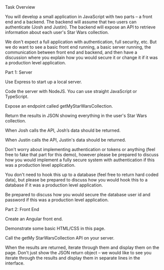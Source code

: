 Task Overview

You will develop a small application in JavaScript with two parts – a front end and a backend.  The backend will assume that two users can authenticate (Josh and Justin).  The backend will expose an API to retrieve information about each user's Star Wars collection.

We don't expect a full application with authentication, full security, etc.  But we do want to see a basic front end running, a basic server running, the communication between front end and backend, and then have a discussion where you explain how you would secure it or change it if it was a production level application.

Part 1: Server

Use Express to start up a local server.

Code the server with NodeJS.  You can use straight JavaScript or TypeScript.

Expose an endpoint called getMyStarWarsCollection.

Return the results in JSON showing everything in the user's Star Wars collection.

When Josh calls the API, Josh’s data should be returned.

When Justin calls the API, Justin's data should be returned.

Don't worry about implementing authentication or tokens or anything (feel free to fake that part for this demo), however please be prepared to discuss how you would implement a fully secure system with authentication if this was a production level application.

You don't need to hook this up to a database (feel free to return hard coded data), but please be prepared to discuss how you would hook this to a database if it was a production level application.

Be prepared to discuss how you would secure the database user id and password if this was a production level application.

Part 2: Front End

Create an Angular front end.

Demonstrate some basic HTML/CSS in this page.

Call the getMy StarWarsCollection API on your server.

When the results are returned, iterate through them and display them on the page.  Don't just show the JSON return object – we would like to see you iterate through the results and display them in separate lines in the interface.